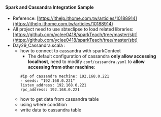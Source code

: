 #### Spark and Cassandra Integration Sample
* Reference: [https://ithelp.ithome.com.tw/articles/10188914](https://ithelp.ithome.com.tw/articles/10188914)
* All project need to use sbteclipse to load related libraries: [https://github.com/yclee0418/sparkTeach/tree/master/sbt](https://github.com/yclee0418/sparkTeach/tree/master/sbt)
* Day29_Cassandra.scala : 
  * how to connect to cassandra with sparkContext
    * The default configuration of cassandra <B>only allow accessing localhost</B>, need to modify `conf/cassandra.yaml` to <B>allow accessing from other machine</B>: 
    <pre><code>#ip of cassandra mechine: 192.168.0.221
    - seeds: "192.168.0.221"
    listen_address: 192.168.0.221
    rpc_address: 192.168.0.221
    </code></pre>
  * how to get data from cassandra table 
  * using where condition
  * write data to cassandra table
